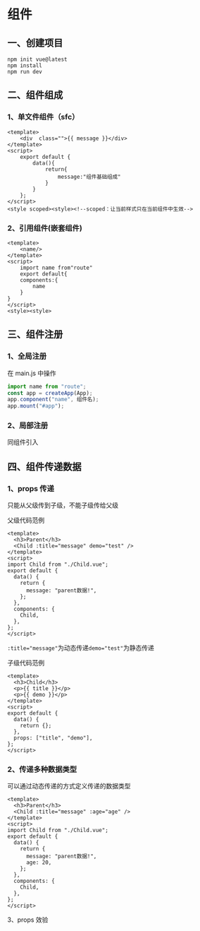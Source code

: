# 组件

## 一、创建项目

```npm
npm init vue@latest
npm install
npm run dev
```

## 二、组件组成

### 1、单文件组件（sfc）

```vue
<template>
    <div  class="">{{ message }}</div>
</template>
<script>
    export default {
        data(){
            return{
                message:"组件基础组成"
            }
        }
    };
</script>
<style scoped><style><!--scoped：让当前样式只在当前组件中生效-->
```

### 2、引用组件(嵌套组件)

```vue
<template>
    <name/>
</template>
<script>
    import name from"route"
    export default{
    components:{
        name
    }
}
</script>
<style><style>
```

## 三、组件注册

### 1、全局注册

在 main.js 中操作

```javascript
import name from "route";
const app = createApp(App);
app.component("name", 组件名);
app.mount("#app");
```

### 2、局部注册

同组件引入

## 四、组件传递数据

### 1、props 传递

只能从父级传到子级，不能子级传给父级

父级代码范例

```vue
<template>
  <h3>Parent</h3>
  <Child :title="message" demo="test" />
</template>
<script>
import Child from "./Child.vue";
export default {
  data() {
    return {
      message: "parent数据!",
    };
  },
  components: {
    Child,
  },
};
</script>
```

`:title="message"`为动态传递`demo="test"`为静态传递

子级代码范例

```vue
<template>
  <h3>Child</h3>
  <p>{{ title }}</p>
  <p>{{ demo }}</p>
</template>
<script>
export default {
  data() {
    return {};
  },
  props: ["title", "demo"],
};
</script>
```

### 2、传递多种数据类型

可以通过动态传递的方式定义传递的数据类型

```vue
<template>
  <h3>Parent</h3>
  <Child :title="message" :age="age" />
</template>
<script>
import Child from "./Child.vue";
export default {
  data() {
    return {
      message: "parent数据!",
      age: 20,
    };
  },
  components: {
    Child,
  },
};
</script>
```

3、props 效验
